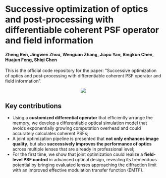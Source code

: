 # Successive optimization of optics and post-processing with differentiable coherent PSF operator and field information

#### Zheng Ren, Jingwen Zhou, Wenguan Zhang, Jiapu Yan, Bingkun Chen, Huajun Feng, Shiqi Chen

This is the official code repository for the paper: "Successive optimization of optics and post-processing with differentiable coherent PSF operator and field information".

<div style="text-align:center;">
    <img src="field-level-joint-design.jpg"/>
</div>

## Key contributions 
- Using a **customized differential operator** that efficiently arrange the memory, we develop a differentiable optical simulation model that avoids exponentially growing computation overhead and could accurately calculates coherent PSFs;
- A joint optimization pipeline is presented that **not only enhances image quality**, but also **successively improves the performance of optics** across multiple lenses that are already in professional level;
- For the first time, we show that joint optimization could realize a **field-level PSF control** in advanced optical design, revealing its tremendous potential by bringing evaluated lenses approaching the diffraction limit with an improved effective modulation transfer function (EMTF).
